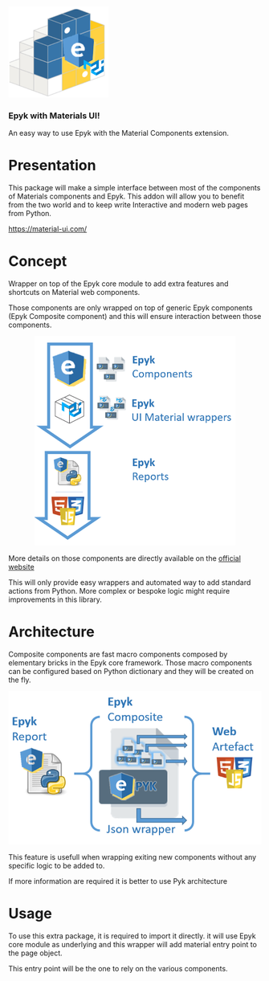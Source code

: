 
<img width=200 src="https://github.com/epykure/epyk-materials/blob/master/epyk_materials/static/images/logo.PNG?raw=true">

### Epyk with Materials UI!

An easy way to use Epyk with the Material Components extension.

Presentation
================================
This package will make a simple interface between most of the components of Materials components
and Epyk. This addon will allow you to benefit from the two world and to keep write Interactive and modern web pages from Python.

https://material-ui.com/

Concept
=======

Wrapper on top of the Epyk core module to add extra features and shortcuts on Material web components.

Those components are only wrapped on top of generic Epyk components (Epyk Composite component) and this will ensure
interaction between those components.

<div align="center" >
    <img width=400 src="https://github.com/epykure/epyk-materials/raw/master/epyk_materials/static/images/extension.PNG">
</div>

More details on those components are directly available on the [official website](https://material-ui.com/getting-started/installation/) 

This will only provide easy wrappers and automated way to add standard actions from Python.
More complex or bespoke logic might require improvements in this library.

Architecture
============

Composite components are fast macro components composed by elementary bricks in the Epyk core framework.
Those macro components can be configured based on Python dictionary and they will be created on the fly.

![](./epyk_materials/static/images/composite.PNG)

This feature is usefull when wrapping exiting new components without any specific logic to be added to.

If more information are required it is better to use Pyk architecture

Usage
=======

To use this extra package, it is required to import it directly. it will use Epyk core module as underlying and this
wrapper will add material entry point to the page object.

This entry point will be the one to rely on the various components.

